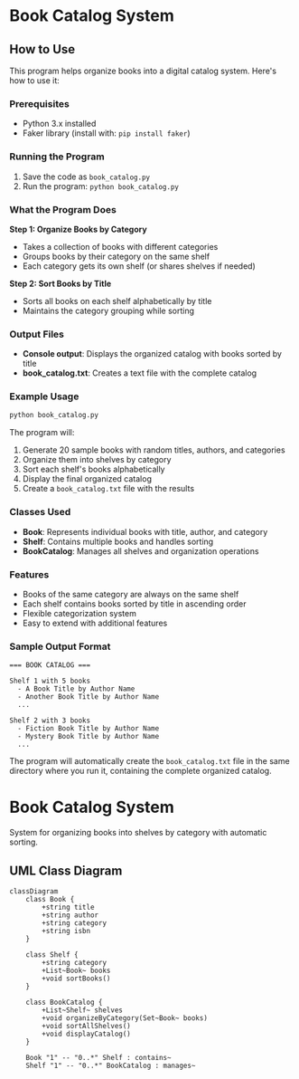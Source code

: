 # Book Catalog System

## How to Use

This program helps organize books into a digital catalog system. Here's how to use it:

### Prerequisites
- Python 3.x installed
- Faker library (install with: `pip install faker`)

### Running the Program
1. Save the code as `book_catalog.py`
2. Run the program: `python book_catalog.py`

### What the Program Does

**Step 1: Organize Books by Category**
- Takes a collection of books with different categories
- Groups books by their category on the same shelf
- Each category gets its own shelf (or shares shelves if needed)

**Step 2: Sort Books by Title**
- Sorts all books on each shelf alphabetically by title
- Maintains the category grouping while sorting

### Output Files
- **Console output**: Displays the organized catalog with books sorted by title
- **book_catalog.txt**: Creates a text file with the complete catalog

### Example Usage

```bash
python book_catalog.py
```

The program will:
1. Generate 20 sample books with random titles, authors, and categories
2. Organize them into shelves by category
3. Sort each shelf's books alphabetically
4. Display the final organized catalog
5. Create a `book_catalog.txt` file with the results

### Classes Used
- **Book**: Represents individual books with title, author, and category
- **Shelf**: Contains multiple books and handles sorting
- **BookCatalog**: Manages all shelves and organization operations

### Features
- Books of the same category are always on the same shelf
- Each shelf contains books sorted by title in ascending order
- Flexible categorization system
- Easy to extend with additional features

### Sample Output Format
```
=== BOOK CATALOG ===

Shelf 1 with 5 books
  - A Book Title by Author Name
  - Another Book Title by Author Name
  ...

Shelf 2 with 3 books
  - Fiction Book Title by Author Name
  - Mystery Book Title by Author Name
  ...
```

The program will automatically create the `book_catalog.txt` file in the same directory where you run it, containing the complete organized catalog.

# Book Catalog System

System for organizing books into shelves by category with automatic sorting.

## UML Class Diagram

```mermaid
classDiagram
    class Book {
        +string title
        +string author
        +string category
        +string isbn
    }
    
    class Shelf {
        +string category
        +List~Book~ books
        +void sortBooks()
    }
    
    class BookCatalog {
        +List~Shelf~ shelves
        +void organizeByCategory(Set~Book~ books)
        +void sortAllShelves()
        +void displayCatalog()
    }
    
    Book "1" -- "0..*" Shelf : contains~
    Shelf "1" -- "0..*" BookCatalog : manages~